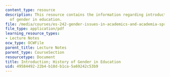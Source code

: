 ```yaml
---
content_type: resource
description: This resource contains the information regarding introduction; history
  of gender in education.
file: /media/courses/es-242-gender-issues-in-academics-and-academia-spring-2004/4958449222b4b18db1ca5a69242c53b9_MITES_242S04_ses1.pdf
file_type: application/pdf
learning_resource_types:
- Lecture Notes
ocw_type: OCWFile
parent_title: Lecture Notes
parent_type: CourseSection
resourcetype: Document
title: Introduction; History of Gender in Education
uid: 49584492-22b4-b18d-b1ca-5a69242c53b9
---
```

